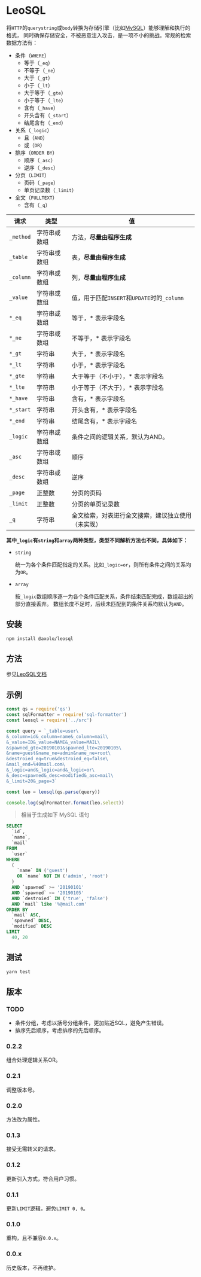 # LeoSQL

将`HTTP`的`querystring`或`body`转换为存储引擎（比如[MySQL]）能够理解和执行的格式，
同时确保存储安全，不被恶意注入攻击，是一项不小的挑战。常规的检索数据方法有：

- 条件（`WHERE`）
  - 等于（`_eq`）
  - 不等于（`_ne`）
  - 大于（`_gt`）
  - 小于（`_lt`）
  - 大于等于（`_gte`）
  - 小于等于（`_lte`）
  - 含有（`_have`）
  - 开头含有（`_start`）
  - 结尾含有（`_end`）
- 关系（`_logic`）
  - 且（`AND`）
  - 或（`OR`）
- 排序（`ORDER BY`）
  - 顺序（`_asc`）
  - 逆序（`_desc`）
- 分页（`LIMIT`）
  - 页码（`_page`）
  - 单页记录数（`_limit`）
- 全文（`FULLTEXT`）
  - 含有（`_q`）

|   请求    |     类型     |                         值                         |
| --------- | ------------ | -------------------------------------------------- |
| `_method` | 字符串或数组 | 方法，**尽量由程序生成**                           |
| `_table`  | 字符串或数组 | 表，**尽量由程序生成**                             |
| `_column` | 字符串或数组 | 列，**尽量由程序生成**                             |
| `_value`  | 字符串或数组 | 值，用于匹配`INSERT`和`UPDATE`时的`_column`        |
| `*_eq`    | 字符串或数组 | 等于，* 表示字段名                                 |
| `*_ne`    | 字符串或数组 | 不等于，* 表示字段名                               |
| `*_gt`    | 字符串       | 大于，* 表示字段名                                 |
| `*_lt`    | 字符串       | 小于，* 表示字段名                                 |
| `*_gte`   | 字符串       | 大于等于（不小于），* 表示字段名                   |
| `*_lte`   | 字符串       | 小于等于（不大于），* 表示字段名                   |
| `*_have`  | 字符串       | 含有，* 表示字段名                                 |
| `*_start` | 字符串       | 开头含有，* 表示字段名                             |
| `*_end`   | 字符串       | 结尾含有，* 表示字段名                             |
| `_logic`  | 字符串或数组 | 条件之间的逻辑关系，默认为AND。                    |
| `_asc`    | 字符串或数组 | 顺序                                               |
| `_desc`   | 字符串或数组 | 逆序                                               |
| `_page`   | 正整数       | 分页的页码                                         |
| `_limit`  | 正整数       | 分页的单页记录数                                   |
| `_q`      | 字符串       | 全文检索，对表进行全文搜索，建议独立使用（未实现） |

**其中`_logic`有`string`和`array`两种类型，类型不同解析方法也不同，具体如下：**

- `string`

  统一为各个条件匹配指定的关系。比如`_logic=or`，则所有条件之间的关系均为`OR`。

- `array`

  按`_logic`数组顺序逐一为各个条件匹配关系，条件结束匹配完成，数组超出的部分直接丢弃。
  数组长度不足时，后续未匹配到的条件关系均默认为`AND`。

## 安装

```bash
npm install @axolo/leosql
```

## 方法

参见[LeoSQL文档]

## 示例

```js
const qs = require('qs')
const sqlFormatter = require('sql-formatter')
const leosql = require('../src')

const query = `_table=user\
&_column=id&_column=name&_column=mail\
&_value=ID&_value=NAME&_value=MAIL\
&spawned_gte=20190101&spawned_lte=20190105\
&name=guest&name_ne=admin&name_ne=root\
&destroied_eq=true&destroied_eq=false\
&mail_end=%40mail.com\
&_logic=and&_logic=and&_logic=or\
&_desc=spawned&_desc=modified&_asc=mail\
&_limit=20&_page=3`

const leo = leosql(qs.parse(query))

console.log(sqlFormatter.format(leo.select))
```

> 相当于生成如下 MySQL 语句

```sql
SELECT
  `id`,
  `name`,
  `mail`
FROM
  `user`
WHERE
  (
    `name` IN ('guest')
    OR `name` NOT IN ('admin', 'root')
  )
  AND `spawned` >= '20190101'
  AND `spawned` <= '20190105'
  AND `destroied` IN ('true', 'false')
  AND `mail` like '%@mail.com'
ORDER BY
  `mail` ASC,
  `spawned` DESC,
  `modified` DESC
LIMIT
  40, 20

```

## 测试

```bash
yarn test
```

## 版本

### TODO

- 条件分组，考虑以括号分组条件，更加贴近SQL，避免产生错误。
- 排序先后顺序，考虑排序的先后顺序。

### 0.2.2

组合处理逻辑关系OR。

### 0.2.1

调整版本号。

### 0.2.0

方法改为属性。

### 0.1.3

接受无需转义的请求。

### 0.1.2

更新引入方式，符合用户习惯。

### 0.1.1

更新`LIMIT`逻辑，避免`LIMIT 0, 0`。

### 0.1.0

重构，且不兼容`0.0.x`。

### 0.0.x

历史版本，不再维护。

[MySQL]: https://github.com/mysqljs/mysql
[LeoSQL文档]: https://axolo.github.io/leosql
